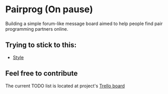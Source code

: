 # Pairprog (On pause)

Building a simple forum-like message board aimed to help people find 
pair programming partners online.

## Trying to stick to this:

* [Style](http://github.com/thoughtbot/guides/blob/master/style)

## Feel free to contribute

The current TODO list is located at project's [Trello
board](https://trello.com/b/CCIgwbNj/pairprog-io)

